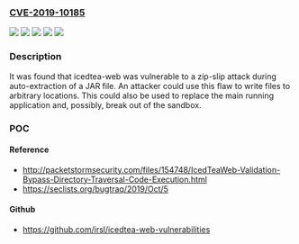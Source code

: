 ### [CVE-2019-10185](https://cve.mitre.org/cgi-bin/cvename.cgi?name=CVE-2019-10185)
![](https://img.shields.io/static/v1?label=Product&message=Red%20Hat%20Enterprise%20Linux%207&color=blue)
![](https://img.shields.io/static/v1?label=Product&message=Red%20Hat%20Enterprise%20Linux%208&color=blue)
![](https://img.shields.io/static/v1?label=Version&message=!%200%3A1.7.1-17.el8_0%20&color=brighgreen)
![](https://img.shields.io/static/v1?label=Version&message=!%200%3A1.7.1-2.el7_6%20&color=brighgreen)
![](https://img.shields.io/static/v1?label=Vulnerability&message=Improper%20Limitation%20of%20a%20Pathname%20to%20a%20Restricted%20Directory%20('Path%20Traversal')&color=brighgreen)

### Description

It was found that icedtea-web was vulnerable to a zip-slip attack during auto-extraction of a JAR file. An attacker could use this flaw to write files to arbitrary locations. This could also be used to replace the main running application and, possibly, break out of the sandbox.

### POC

#### Reference
- http://packetstormsecurity.com/files/154748/IcedTeaWeb-Validation-Bypass-Directory-Traversal-Code-Execution.html
- https://seclists.org/bugtraq/2019/Oct/5

#### Github
- https://github.com/irsl/icedtea-web-vulnerabilities

